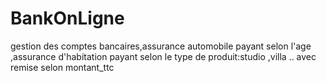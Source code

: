 # BankOnLigne
gestion des comptes bancaires,assurance automobile payant selon l'age ,assurance d'habitation payant selon le type de produit:studio ,villa .. avec remise selon montant_ttc
